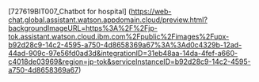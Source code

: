 [727619BIT007_Chatbot for hospital]   (https://web-chat.global.assistant.watson.appdomain.cloud/preview.html?backgroundImageURL=https%3A%2F%2Fjp-tok.assistant.watson.cloud.ibm.com%2Fpublic%2Fimages%2Fupx-b92d28c9-14c2-4595-a750-4d8658369a67%3A%3Ad0c4329b-12ad-44ad-909c-97e56fd0ad3d&integrationID=31eb48aa-14da-4fef-a660-c4018de03969&region=jp-tok&serviceInstanceID=b92d28c9-14c2-4595-a750-4d8658369a67)
